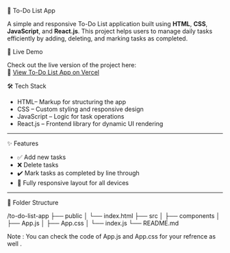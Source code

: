 📝 To-Do List App

A simple and responsive To-Do List application built using **HTML**, **CSS**, **JavaScript**, and **React.js**. This project helps users to manage daily tasks efficiently by adding, deleting, and marking tasks as completed.

🚀 Live Demo

Check out the live version of the project here:  
🔗 [View To-Do List App on Vercel](https://to-do-list-app-rouge-eight.vercel.app/)  


🛠️ Tech Stack

- HTML– Markup for structuring the app
- CSS – Custom styling and responsive design
- JavaScript – Logic for task operations
- React.js – Frontend library for dynamic UI rendering

---

✨ Features

- ✅ Add new tasks
- ❌ Delete tasks
- ✔️ Mark tasks as completed by line through
- 📱 Fully responsive layout for all devices


---

📂 Folder Structure

/to-do-list-app
├── public
│ └── index.html
├── src
│ ├── components
│ ├── App.js
│ ├── App.css
│ └── index.js
└── README.md


Note : You can check the code of App.js and App.css for your refrence as well .

